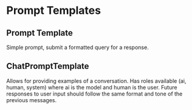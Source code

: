 # Prompt Templates

## Prompt Template

Simple prompt, submit a formatted query for a response.

## ChatPromptTemplate

Allows for providing examples of a conversation. Has roles available (ai, human, system) where ai is the 
model and human is the user. Future responses to user input should follow the same format and tone of the previous
messages.